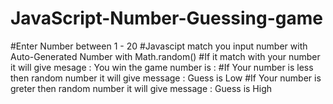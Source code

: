 # JavaScript-Number-Guessing-game

#Enter Number between 1 - 20 
#Javascipt match you input number with Auto-Generated Number with Math.random()
#If it match with your number it will give mesage : You win the game number is : 
#If Your number is less then random number it will give message : Guess is Low
#If Your number is greter then random number it will give message : Guess is High
